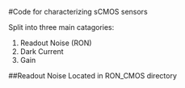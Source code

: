 #Code for characterizing sCMOS sensors

Split into three main catagories:
  1. Readout Noise (RON)
  2. Dark Current
  3. Gain

##Readout Noise
Located in RON_CMOS directory 



